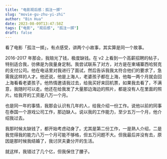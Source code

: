 ```yaml
---
title: "电影观后感：孤注一掷"
slug: "movie-gu-zhu-yi-zhi"
author: "Bin Hua"
date: 2023-08-09T13:47:58Z
tags: ["电影", "观后感", "孤注一掷"]
draft: false
---
```


看了电影「孤注一掷」，有点感受，讲两个小故事，其实算是同一个故事。

2016-2017 年那会，我赔光了钱，极度缺钱。在 v2 上看到一个高薪招聘的帖子，特别适合我，彷佛是为我量身定制。我尝试联系了对方，对方是在柬埔寨西哈努克的支付公司。他在电话里对我进行了面试，然后告诉我我太符合他们的要求了，急需我这样的人才。他还说，他是上海人，老婆孩子都在上海，他每一两个月就会回上海看看老婆孩子。他热情邀请我过去，给我买好来回机票，如果我去看了，不满意，我随时可以走。他还在给我发了大量那边海边的照片，都是没有人在里面的照片。给我开的工资是八万一个月。

也是同一年的事情，我那会认识有几年的人，给我介绍一份工作。说他以前的同事在泰国一个游戏公司工作，那边缺人。说以我的工作能力，至少五万一个月，他介绍我过去。

我那时候太缺钱了，都开始考虑动身了。尤其是第二份工作，一是熟人介绍，二是我觉得我的能力八万一个月可能不够格，但五万问题不大。但我最后并没有去，原因是那时候我结婚了，我讨厌夫妻分开的生活。

就这样，我错过了几个亿，但我保住了腰子。